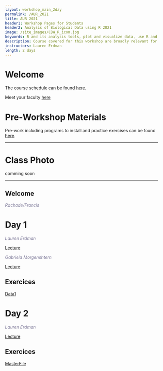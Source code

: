 ```yaml
---
layout: workshop_main_2day
permalink: /AUR_2021
title: AUR 2021
header1: Workshop Pages for Students
header2: Analysis of Biological Data using R 2021
image: /site_images/CBW_R_icon.jpg
keywords: R and its analysis tools, plot and visualize data, use R and its analysis tools
description: Course covered for this workshop are broadly relevant for many areas of modern, quantitative biology such as flow cytometry, expression profile analysis, function prediction and more. 
instructors: Lauren Erdman
length: 2 days
---
```


# Welcome <a id="welcome"></a>

 

The course schedule can be found [here](https://bioinformaticsdotca.github.io/AUR_2021_schedule). 

Meet your faculty [here]() 

# Pre-Workshop Materials <a id="preworkshop"></a>

Pre-work including programs to install and practice exercises can be found [here](). 

***

# Class Photo

comming soon

***

## Welcome

*<font color="#827e9c">Rachade/Francis</font>*

# Day 1 <a id="day1"></a>


*<font color="#827e9c">Lauren Erdman</font>*

[Lecture]()


*<font color="#827e9c">Gabriela Morgenshtern</font>* 

[Lecture]()

## Exercices

[Data1]()


# Day 2 <a id="day2"></a>


*<font color="#827e9c">Lauren Erdman</font>*

[Lecture]()


## Exercices

[MasterFile]()







